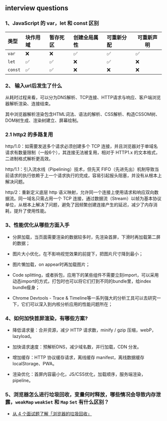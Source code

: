 ## interview questions

### 1、JavaScript 的 var，let 和 const 区别

| 类型			|块作用域 	| 暂存死区 			| 创建全局属性 | 可重新分配 | 可重新声明|
| :------- | :------- | :----------- | :--------- | :--------- | ---- |
| `var`    | ❌        | ❌            | ✅          | ✅          | ✅    |
| `let`    | ✅        | ✅            | ❌          | ✅          | ❌    |
| `const`  | ✅        | ✅            | ❌          | ❌          | ❌    |

### 2、 输入url后发生了什么

从耗时过程来看，可以分为DNS解析、TCP连接、HTTP请求与响应、客户端浏览器解析渲染、连接结束。

其中浏览器解析渲染包含HTML词法、语法的解析、CSS解析、构造CSSOM树、DOM树生成、渲染树建立、屏幕绘制。

### 2.1 http2 的多路复用

http/1.0：如需要发送多个请求必须创建多个 TCP 连接，并且浏览器对于单域名请求有数量限制（一般6个），其连接无法被复用，相对于 HTTP1.x 的文本格式，二进制格式解析更高效。

http/1.1：引入流水线（Pipelining）技术，但先天 FIFO（先进先出）机制导致当前请求的执行依赖于上一个请求执行的完成，容易引起报头阻塞，并没有从根本上解决问题。

http/2：重新定义底层 http 语义映射，允许同一个连接上使用请求和响应双向数据流。同一域名只需占用一个 TCP 连接，通过数据流（Stream）以帧为基本协议单位，从根本上解决了问题，避免了因频繁创建连接产生的延迟，减少了内存消耗，提升了使用性能。

### 3、性能优化从哪些方面入手

- 分屏加载，当页面需要渲染的数据较多时，先渲染首屏，下滑时再加载第二屏的数据；

- 图片大小优化，在不影响视觉效果的前提下，把图片尺寸降到最小；

- 图片懒加载，on appear时再加载图片；

- Code splitting，或者拆包，应用下的某些组件不需要立刻import，可以采用动态import的方式，打包时也可以将它们打到不同的bundle里，给index bundle瘦身；

- Chrome Devtools - Trace & Timeline等一系列强大的分析工具可以去研究一下，它们可以深入到内核分析应用的性能问题所在；

### 4、如何加快首屏渲染，有哪些方案?

- 降低请求量：合并资源，减少 HTTP 请求数，minify / gzip 压缩，webP，lazyload。

- 加快请求速度：预解析DNS，减少域名数，并行加载，CDN 分发。

- 增加缓存：HTTP 协议缓存请求，离线缓存 manifest，离线数据缓存 localStorage、PWA。

- 渲染优化：首屏内容最小化，JS/CSS优化，加载顺序，服务端渲染，pipeline。

### 5、浏览器怎么进行垃圾回收，变量何时释放，哪些情况会导致内存泄露，`weakMap` `weakSet` 和 `Map` `Set` 有什么区别？

- [从 4 个面试题了解「浏览器的垃圾回收」](https://juejin.cn/post/6861967094318284814#heading-0)


